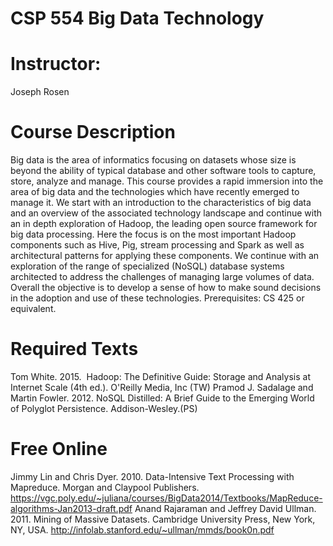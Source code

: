 # CSP 554 Big Data Technology

# Instructor:	
Joseph Rosen

# Course Description

Big data is the area of informatics focusing on datasets whose size is beyond the ability of typical database and other software tools to capture, store, analyze and manage. This course provides a rapid immersion into the area of big data and the technologies which have recently emerged to manage it.  We start with an introduction to the characteristics of big data and an overview of the associated technology landscape and continue with an in depth exploration of Hadoop, the leading open source framework for big data processing. Here the focus is on the most important Hadoop components such as Hive, Pig, stream processing and Spark as well as architectural patterns for applying these components. We continue with an exploration of the range of specialized (NoSQL) database systems architected to address the challenges of managing large volumes of data. Overall the objective is to develop a sense of how to make sound decisions in the adoption and use of these technologies. Prerequisites: CS 425 or equivalent.

# Required Texts

Tom White. 2015.  Hadoop: The Definitive Guide: Storage and Analysis at Internet Scale
 (4th ed.). O'Reilly Media, Inc (TW)
Pramod J. Sadalage and Martin Fowler. 2012. NoSQL Distilled: A Brief Guide to the Emerging World of Polyglot Persistence. Addison-Wesley.(PS) 

# Free Online 

Jimmy Lin and Chris Dyer. 2010. Data-Intensive Text Processing with Mapreduce. Morgan and Claypool Publishers. https://vgc.poly.edu/~juliana/courses/BigData2014/Textbooks/MapReduce-algorithms-Jan2013-draft.pdf
Anand Rajaraman and Jeffrey David Ullman. 2011. Mining of Massive Datasets. Cambridge University Press, New York, NY, USA. http://infolab.stanford.edu/~ullman/mmds/book0n.pdf
